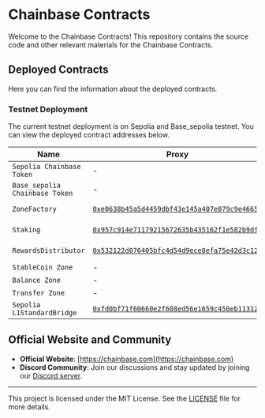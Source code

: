 # Chainbase Contracts

Welcome to the Chainbase Contracts!  This repository contains the source code and other relevant materials for the Chainbase Contracts.

## Deployed Contracts

Here you can find the information about the deployed contracts.

### Testnet Deployment

The current testnet deployment is on Sepolia and Base_sepolia testnet. You can view the deployed contract addresses below.

| Name                           | Proxy                                                                                                                          | Implementation                                   | Notes                                                                                                                                                |
|--------------------------------|--------------------------------------------------------------------------------------------------------------------------------| ------------------------------------------------ |------------------------------------------------------------------------------------------------------------------------------------------------------|
| `Sepolia Chainbase Token`      | -                                                                                                                              | [`0x957c914E71179215672635B435162F1e582b9Df0`](https://sepolia.etherscan.io/address/0x957c914E71179215672635B435162F1e582b9Df0) |  |
| `Base_sepolia Chainbase Token` | -                                                                                                                              | [`0xF494b1883F029D8172d192D8074e5e82F1F9dAe7`](https://sepolia.basescan.org/address/0xF494b1883F029D8172d192D8074e5e82F1F9dAe7) |  |
| `ZoneFactory`                  | [`0xe0638b45a5d4459dbf43e145a407e879c9e46658`](https://sepolia.basescan.org/address/0xe0638b45a5d4459dbf43e145a407e879c9e46658) | [`0xff4213f0871a3de768b54f4fae5e8680486caccd`](https://sepolia.basescan.org/address/0xff4213f0871a3de768b54f4fae5e8680486caccd) | Proxy: [`TUP@4.9.6`](https://github.com/OpenZeppelin/openzeppelin-contracts/blob/v4.9.6/contracts/proxy/transparent/TransparentUpgradeableProxy.sol) |
| `Staking`                      | [`0x957c914e71179215672635b435162f1e582b9df0`](https://sepolia.basescan.org/address/0x957c914e71179215672635b435162f1e582b9df0) | [`0x911bb6fee00ae3ca3943ea8ae7f571151bc78f67`](https://sepolia.basescan.org/address/0x911bb6fee00ae3ca3943ea8ae7f571151bc78f67) | Proxy: [`TUP@4.9.6`](https://github.com/OpenZeppelin/openzeppelin-contracts/blob/v4.9.6/contracts/proxy/transparent/TransparentUpgradeableProxy.sol) |
| `RewardsDistributor`           | [`0x532122d076405bfc4d54d9ece8efa75e42d3c128`](https://sepolia.basescan.org/address/0x532122d076405bfc4d54d9ece8efa75e42d3c128) | [`0xc460570f7f539c42b875058576766da3b24f27b2`](https://sepolia.basescan.org/address/0xc460570f7f539c42b875058576766da3b24f27b2) | Proxy: [`TUP@4.9.6`](https://github.com/OpenZeppelin/openzeppelin-contracts/blob/v4.9.6/contracts/proxy/transparent/TransparentUpgradeableProxy.sol) |
| `StableCoin Zone`              | -                                                                                                                              | [`0x0aa732db3691b59881d6f1d1a86e65f3a44aaf8c`](https://sepolia.basescan.org/address/0x0aa732db3691b59881d6f1d1a86e65f3a44aaf8c) |  |
| `Balance Zone`                 | -                                                                                                                              | [`0x721b03DF571aFd7CE5702176cF5979d1d863B815`](https://sepolia.basescan.org/address/0x721b03DF571aFd7CE5702176cF5979d1d863B815) |                                                                                                                                                      |
| `Transfer Zone`                | -                                                                                                                              | [`0xD985763b49d1C4Ec75acD6179F2FA377D4a709fC`](https://sepolia.basescan.org/address/0xD985763b49d1C4Ec75acD6179F2FA377D4a709fC) |                                                                                                                                                      |
| `Sepolia L1StandardBridge`     | [`0xfd0bf71f60660e2f608ed56e1659c450eb113120`](https://sepolia.etherscan.io/address/0xfd0bf71f60660e2f608ed56e1659c450eb113120)| |                                                                                                                                                      |

## Official Website and Community

- **Official Website**: [https://chainbase.com](https://chainbase.com)
- **Discord Community**: Join our discussions and stay updated by joining our [Discord server](https://discord.com/invite/chainbase).

---
This project is licensed under the MIT License. See the [LICENSE](LICENSE) file for more details.